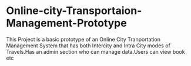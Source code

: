 # Online-city-Transportaion-Management-Prototype
This Project is a basic prototype of an Online City Tranportation Management System that has both Intercity and Intra City modes of Travels.Has an admin section who can manage data.Users can view book etc
